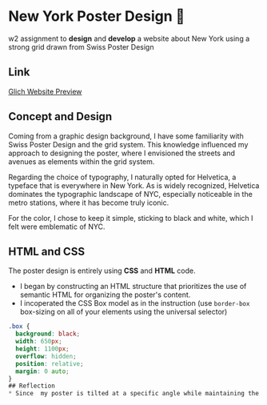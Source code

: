 # New York Poster Design 🗽
w2 assignment to **design** and **develop** a website about New York using a strong grid drawn from Swiss Poster Design
## Link
[Glich Website Preview](https://hexagonal-fortunate-ocicat.glitch.me/w2/)
## Concept and Design
Coming from a graphic design background, I have some familiarity with Swiss Poster Design and the grid system. This knowledge influenced my approach to designing the poster, where I envisioned the streets and avenues as elements within the grid system.

Regarding the choice of typography, I naturally opted for Helvetica, a typeface that is everywhere in New York. As is widely recognized, Helvetica dominates the typographic landscape of NYC, especially noticeable in the metro stations, where it has become truly iconic.

For the color, I chose to keep it simple, sticking to black and white, which I felt were emblematic of NYC.
## HTML and CSS
The poster design is entirely using **CSS** and **HTML** code.
* I began by constructing an HTML structure that prioritizes the use of semantic HTML for organizing the poster's content.
* I incoperated the CSS Box model as in the instruction (use ```border-box``` box-sizing on all of your elements using the universal selector)
```CSS
.box {
  background: black;
  width: 650px;
  height: 1100px;
  overflow: hidden;
  position: relative;
  margin: 0 auto;
}
## Reflection
* Since  my poster is tilted at a specific angle while maintaining the grid system, adjusting the layout during coding, particularly with ```grid-column``` and ```grid-row```, was challenging.